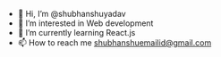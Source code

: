 - 👋 Hi, I’m @shubhanshuyadav
- 👀 I’m interested in Web development 
- 🌱 I’m currently learning React.js
- 📫 How to reach me shubhanshuemailid@gmail.com 

<!---
shubhanshuyadav/shubhanshuyadav is a ✨ special ✨ repository because its `README.md` (this file) appears on your GitHub profile.
You can click the Preview link to take a look at your changes.
--->

